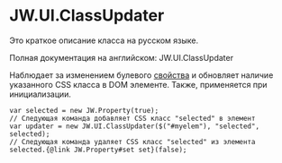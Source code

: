 ﻿# JW.UI.ClassUpdater

Это краткое описание класса на русском языке.

Полная документация на английском: JW.UI.ClassUpdater

Наблюдает за изменением булевого [свойства](#!/guide/rujwproperty) и обновляет наличие указанного CSS класса в DOM элементе.
Также, применяется при инициализации.

    var selected = new JW.Property(true);
    // Следующая команда добавляет CSS класс "selected" в элемент
    var updater = new JW.UI.ClassUpdater($("#myelem"), "selected", selected);
    // Следующая команда удаляет CSS класс "selected" из элемента
    selected.{@link JW.Property#set set}(false);
